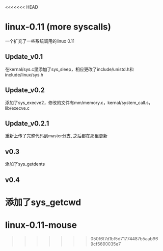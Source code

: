 <<<<<<< HEAD
# linux-0.11 (more syscalls)
一个扩充了一些系统调用的linux 0.11

## Update_v0.1
在kernal/sys.c里添加了sys_sleep，相应更改了include/unistd.h和include/linux/sys.h

## Update_v0.2
添加了sys_execve2，修改的文件有mm/memory.c，kernal/system_call.s，lib/execve.c

## Update_v0.2.1
重新上传了完整代码到master分支, 之后都在那里更新

## v0.3
添加了sys_getdents

## v0.4
添加了sys_getcwd
=======
# linux-0.11-mouse
>>>>>>> 050f6f7d1bf5d71774487b5aab969cf5690035e7
